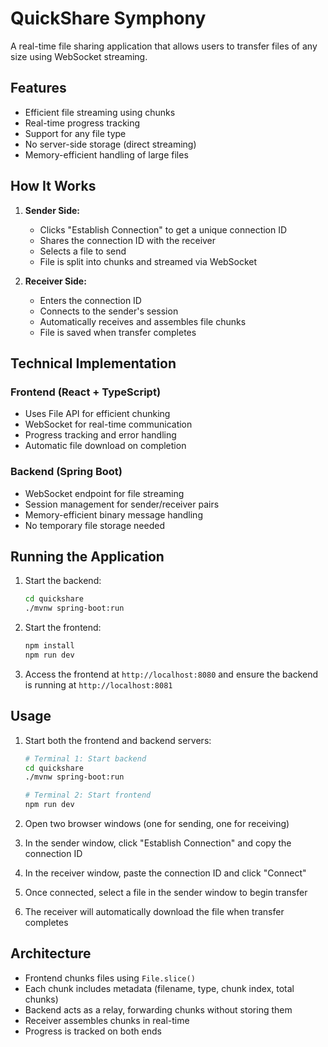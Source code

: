 # QuickShare Symphony

A real-time file sharing application that allows users to transfer files of any size using WebSocket streaming.

## Features

- Efficient file streaming using chunks
- Real-time progress tracking
- Support for any file type
- No server-side storage (direct streaming)
- Memory-efficient handling of large files

## How It Works

1. **Sender Side:**
   - Clicks "Establish Connection" to get a unique connection ID
   - Shares the connection ID with the receiver
   - Selects a file to send
   - File is split into chunks and streamed via WebSocket

2. **Receiver Side:**
   - Enters the connection ID
   - Connects to the sender's session
   - Automatically receives and assembles file chunks
   - File is saved when transfer completes

## Technical Implementation

### Frontend (React + TypeScript)

- Uses File API for efficient chunking
- WebSocket for real-time communication
- Progress tracking and error handling
- Automatic file download on completion

### Backend (Spring Boot)

- WebSocket endpoint for file streaming
- Session management for sender/receiver pairs
- Memory-efficient binary message handling
- No temporary file storage needed

## Running the Application

1. Start the backend:
   ```bash
   cd quickshare
   ./mvnw spring-boot:run
   ```

2. Start the frontend:
   ```bash
   npm install
   npm run dev
   ```

3. Access the frontend at `http://localhost:8080` and ensure the backend is running at `http://localhost:8081`

## Usage

1. Start both the frontend and backend servers:
   ```bash
   # Terminal 1: Start backend
   cd quickshare
   ./mvnw spring-boot:run
   
   # Terminal 2: Start frontend
   npm run dev
   ```

2. Open two browser windows (one for sending, one for receiving)
2. In the sender window, click "Establish Connection" and copy the connection ID
3. In the receiver window, paste the connection ID and click "Connect"
4. Once connected, select a file in the sender window to begin transfer
5. The receiver will automatically download the file when transfer completes

## Architecture

- Frontend chunks files using `File.slice()`
- Each chunk includes metadata (filename, type, chunk index, total chunks)
- Backend acts as a relay, forwarding chunks without storing them
- Receiver assembles chunks in real-time
- Progress is tracked on both ends
